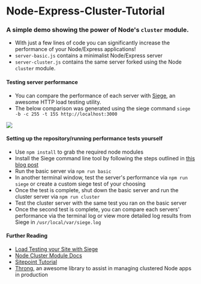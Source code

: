 # Node-Express-Cluster-Tutorial
### A simple demo showing the power of Node's `cluster` module.

* With just a few lines of code you can significantly increase the performance of your Node/Express applications!
* `server-basic.js` contains a minimalist Node/Express server
* `server-cluster.js` contains the same server forked using the Node `cluster` module.

#### Testing server performance
* You can compare the performance of each server with [Siege](https://github.com/JoeDog/siege), an awesome HTTP load testing utility.
* The below comparison was generated using the siege command `siege -b -c 255 -t 15S http://localhost:3000`

![](https://github.com/ZLester/Scaling-Node-Express-Applications/blob/master/serverStats.png?raw=true)

#### Setting up the repository/running performance tests yourself
* Use `npm install` to grab the required node modules
* Install the Siege command line tool by following the steps outlined in [this blog post](https://drupalize.me/blog/201507/load-testing-your-site-siege)
* Run the basic server via `npm run basic`
* In another terminal window, test the server's performance via `npm run siege` or create a custom siege test of your choosing
* Once the test is complete, shut down the basic server and run the cluster server via `npm run cluster`
* Test the cluster server with the same test you ran on the basic server
* Once the second test is complete, you can compare each servers' performance via the terminal log or view more detailed log results from Siege in `/usr/local/var/siege.log`

#### Further Reading
* [Load Testing your Site with Siege](https://drupalize.me/blog/201507/load-testing-your-site-siege)
* [Node Cluster Module Docs](https://nodejs.org/api/cluster.html)
* [Sitepoint Tutorial](https://www.sitepoint.com/how-to-create-a-node-js-cluster-for-speeding-up-your-apps/)
* [Throng](https://github.com/hunterloftis/throng), an awesome library to assist in managing clustered Node apps in production
